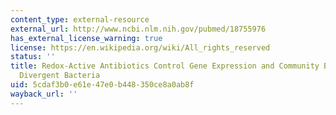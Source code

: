 ```yaml
---
content_type: external-resource
external_url: http://www.ncbi.nlm.nih.gov/pubmed/18755976
has_external_license_warning: true
license: https://en.wikipedia.org/wiki/All_rights_reserved
status: ''
title: Redox-Active Antibiotics Control Gene Expression and Community Behavior in
  Divergent Bacteria
uid: 5cdaf3b0-e61e-47e0-b448-350ce8a0ab8f
wayback_url: ''
---
```

